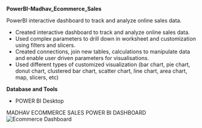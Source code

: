 **PowerBI-Madhav_Ecommerce_Sales**

PowerBI interactive dashboard to track and analyze online sales data.

- Created interactive dashboard to track and analyze online sales data.
- Used complex parameters to drill down in worksheet and customization using filters and slicers.
- Created connections, join new tables, calculations to manipulate data and enable user driven parameters for visualisations.
- Used different types of customized visualization (bar chart, pie chart, donut chart, clustered bar chart, scatter chart, line chart, area chart, map, slicers, etc)


**Database and Tools**
- POWER BI Desktop

MADHAV ECOMMERCE SALES POWER BI DASHBOARD
![Ecommerce Dashboard](https://github.com/anuragbisht94/Ecommerce/assets/30321490/01a32530-6213-4699-8179-bb96cb2a7a47)
